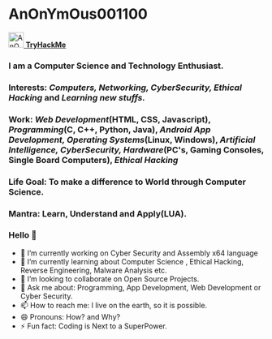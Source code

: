 # AnOnYmOus001100

<a href="https://dev.to/anonymous001100">
  <i class="fab fa-dev" title="anonymous001100's DEV Profile"></i>
</a>
<a href="https://dev.to/anonymous001100">
  <img src="https://d2fltix0v2e0sb.cloudfront.net/dev-badge.svg" alt="AnOnYmOus001100's DEV Profile" height="30" width="30">
</a>

<a href="https://tryhackme.com/p/anonymous001100" >
  <script src="https://tryhackme.com/badge/580294"></script>
  <strong>TryHackMe</strong>
</a>

### I am a Computer Science and Technology Enthusiast.
### Interests: *Computers, Networking, CyberSecurity,  Ethical Hacking* and *Learning new stuffs.*
### Work: *Web Development*(HTML, CSS, Javascript), *Programming*(C, C++, Python, Java), *Android App Development, Operating Systems*(Linux, Windows), *Artificial Intelligence, CyberSecurity, Hardware*(PC's, Gaming Consoles, Single Board Computers), *Ethical Hacking*
### Life Goal: To make a difference to World through Computer Science.
### Mantra: Learn, Understand and Apply(LUA).

### Hello 👋

- 🔭 I’m currently working on Cyber Security and Assembly x64 language
- 🌱 I’m currently learning about Computer Science , Ethical Hacking, Reverse Engineering, Malware Analysis etc.
- 👯 I’m looking to collaborate on Open Source Projects.
- 💬 Ask me about: Programming, App Development, Web Development or Cyber Security. 
- 📫 How to reach me: I live on the earth, so it is possible.
- 😄 Pronouns: How? and Why?
- ⚡ Fun fact: Coding is Next to a SuperPower.



